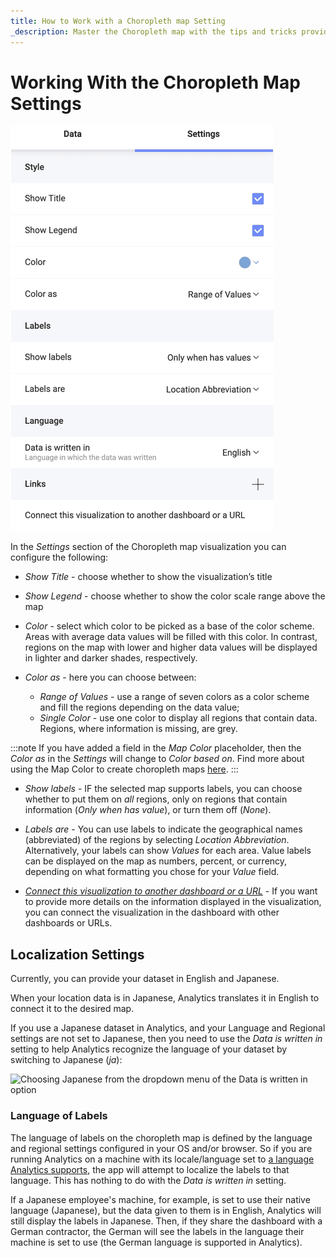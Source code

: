 ```yaml
---
title: How to Work with a Choropleth map Setting
_description: Master the Choropleth map with the tips and tricks provided on this page.
---
```


# Working With the Choropleth Map Settings

![Settings in the Visualization editor of the choropleth map](images/choropleth-map-visualization-settings.png)

In the *Settings* section of the Choropleth map visualization you can configure the following:

  - *Show Title* - choose whether to show the visualization’s title

  - *Show Legend* - choose whether to show the color scale range above the map

  - *Color* - select which color to be picked as a base of the color scheme. Areas with average data values will be filled with this color. In contrast, regions on the map with lower and higher data values will be displayed in lighter and darker shades, respectively.

  - *Color as* - here you can choose between:

      * *Range of Values* - use a range of seven colors as a color scheme and fill the regions depending on the data value;
      * *Single Color* - use one color to display all regions that contain data. Regions, where information is missing, are grey.

:::note
If you have added a field in the *Map Color* placeholder, then the *Color as* in the *Settings* will change to *Color based on*. Find more about using the Map Color to create choropleth maps [here](choropleth-map#using-the-map-color-to-create-a-multi-color-choropleth-map).
:::
  - *Show labels* - IF the selected map supports labels, you can choose whether to put them on *all* regions, only on regions that contain information (*Only when has value*), or turn them off (*None*).

  - *Labels are* - You can use labels to indicate the geographical names (abbreviated) of the regions by selecting *Location Abbreviation*. Alternatively, your labels can show *Values* for each area. Value labels can be displayed on the map as numbers, percent, or currency, depending on what formatting you chose for your *Value* field.

  - *[Connect this visualization to another dashboard or a URL](../dashboard-linking.md)* - If you want to provide more details on the information displayed in the visualization, you can connect the visualization in the dashboard with other dashboards or URLs. 
  
## Localization Settings

Currently, you can provide your dataset in English and Japanese.

When your location data is in Japanese, Analytics translates it in English to connect it to the desired map.

If you use a Japanese dataset in Analytics, and your Language and Regional settings are not set to Japanese, then you need to use the *Data is written in* setting to help Analytics recognize the language of your dataset by switching to Japanese (*ja*):

![Choosing Japanese from the dropdown menu of the Data is written in option](images/data-is-written-in-option.png)

### Language of Labels

The language of labels on the choropleth map is defined by the language and regional settings configured in your OS and/or browser. So if you are running Analytics on a machine with its locale/language set to <a href="https://www.slingshotapp.io/en/help/docs/getting-started-slingshot#contact-us" target="_blank">a language Analytics supports</a>, the app will attempt to localize the labels to that language. This has nothing to do with the *Data is written in* setting.

If a Japanese employee's machine, for example, is set to use their native language (Japanese), but the data given to them is in English, Analytics will still display the labels in Japanese. Then, if they share the dashboard with a German contractor, the German will see the labels in the language their machine is set to use (the German language is supported in Analytics).
